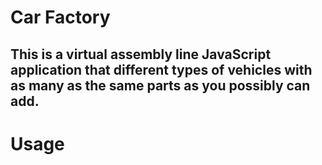 # Car Factory

## This is a virtual assembly line JavaScript application that different types of vehicles with as many as the same parts as you possibly can add.

# Usage

##
